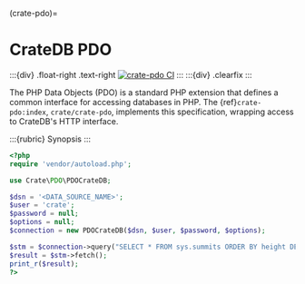 (crate-pdo)=

# CrateDB PDO

:::{div} .float-right .text-right
[![crate-pdo CI](https://github.com/crate/crate-pdo/actions/workflows/tests.yml/badge.svg)](https://github.com/crate/crate-pdo/actions/workflows/tests.yml)
:::
:::{div} .clearfix
:::

The PHP Data Objects (PDO) is a standard PHP extension that defines a common
interface for accessing databases in PHP.
The {ref}`crate-pdo:index`, `crate/crate-pdo`, implements this specification,
wrapping access to CrateDB's HTTP interface.

:::{rubric} Synopsis
:::
```php
<?php
require 'vendor/autoload.php';

use Crate\PDO\PDOCrateDB;

$dsn = '<DATA_SOURCE_NAME>';
$user = 'crate';
$password = null;
$options = null;
$connection = new PDOCrateDB($dsn, $user, $password, $options);

$stm = $connection->query("SELECT * FROM sys.summits ORDER BY height DESC LIMIT 3");
$result = $stm->fetch();
print_r($result);
?>
```
